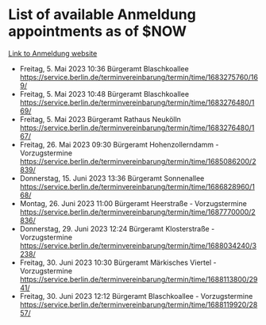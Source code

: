 # List of available Anmeldung appointments as of $NOW
[Link to Anmeldung website](https://service.berlin.de/terminvereinbarung/termin/tag.php?termin=1&anliegen[]=120686&dienstleisterlist=122210,122217,327316,122219,327312,122227,327314,122231,327346,122243,327348,122254,122252,329742,122260,329745,122262,329748,122271,327278,122273,327274,122277,327276,330436,122280,327294,122282,327290,122284,327292,122291,327270,122285,327266,122286,327264,122296,327268,150230,329760,122297,327286,122294,327284,122312,329763,122314,329775,122304,327330,122311,327334,122309,327332,317869,122281,327352,122279,329772,122283,122276,327324,122274,327326,122267,329766,122246,327318,122251,327320,122257,327322,122208,327298,122226,327300&herkunft=http%3A%2F%2Fservice.berlin.de%2Fdienstleistung%2F120686%2F)
- Freitag, 5. Mai 2023 10:36 Bürgeramt Blaschkoallee https://service.berlin.de/terminvereinbarung/termin/time/1683275760/169/
- Freitag, 5. Mai 2023 10:48 Bürgeramt Blaschkoallee https://service.berlin.de/terminvereinbarung/termin/time/1683276480/169/
- Freitag, 5. Mai 2023  Bürgeramt Rathaus Neukölln https://service.berlin.de/terminvereinbarung/termin/time/1683276480/167/
- Freitag, 26. Mai 2023 09:30 Bürgeramt Hohenzollerndamm - Vorzugstermine https://service.berlin.de/terminvereinbarung/termin/time/1685086200/2839/
- Donnerstag, 15. Juni 2023 13:36 Bürgeramt Sonnenallee https://service.berlin.de/terminvereinbarung/termin/time/1686828960/168/
- Montag, 26. Juni 2023 11:00 Bürgeramt Heerstraße - Vorzugstermine https://service.berlin.de/terminvereinbarung/termin/time/1687770000/2836/
- Donnerstag, 29. Juni 2023 12:24 Bürgeramt Klosterstraße - Vorzugstermine https://service.berlin.de/terminvereinbarung/termin/time/1688034240/3238/
- Freitag, 30. Juni 2023 10:30 Bürgeramt Märkisches Viertel - Vorzugstermine https://service.berlin.de/terminvereinbarung/termin/time/1688113800/2941/
- Freitag, 30. Juni 2023 12:12 Bürgeramt Blaschkoallee - Vorzugstermine https://service.berlin.de/terminvereinbarung/termin/time/1688119920/2857/
